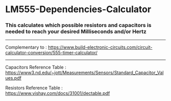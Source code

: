 # LM555-Dependencies-Calculator

### This calculates which possible resistors and capacitors is needed to reach your desired Milliseconds and/or Hertz

---

Complementary to : https://www.build-electronic-circuits.com/circuit-calculator-conversion/555-timer-calculator/

---

Capacitors Reference Table : https://www3.nd.edu/~jott/Measurements/Sensors/Standard_Capacitor_Values.pdf

Resistors Reference Table : https://www.vishay.com/docs/31001/dectable.pdf
